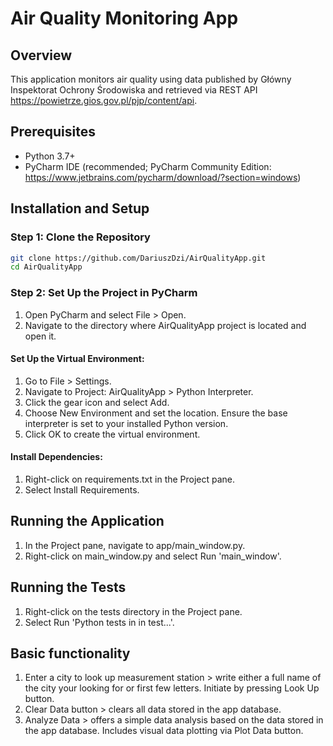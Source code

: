 # Air Quality Monitoring App

## Overview
This application monitors air quality using data published by Główny Inspektorat Ochrony Środowiska and retrieved via REST API https://powietrze.gios.gov.pl/pjp/content/api.
## Prerequisites
- Python 3.7+
- PyCharm IDE (recommended; PyCharm Community Edition: https://www.jetbrains.com/pycharm/download/?section=windows)

## Installation and Setup

### Step 1: Clone the Repository
```bash
git clone https://github.com/DariuszDzi/AirQualityApp.git
cd AirQualityApp
```
### Step 2: Set Up the Project in PyCharm
1. Open PyCharm and select File > Open.
2. Navigate to the directory where AirQualityApp project is located and open it.

#### Set Up the Virtual Environment:
1. Go to File > Settings.
2. Navigate to Project: AirQualityApp > Python Interpreter.
3. Click the gear icon and select Add.
4. Choose New Environment and set the location. Ensure the base interpreter is set to your installed Python version.
5. Click OK to create the virtual environment.

#### Install Dependencies:
1. Right-click on requirements.txt in the Project pane.
2. Select Install Requirements.

## Running the Application
1. In the Project pane, navigate to app/main_window.py.
2. Right-click on main_window.py and select Run 'main_window'.
## Running the Tests
1. Right-click on the tests directory in the Project pane.
2. Select Run 'Python tests in in test...'.

## Basic functionality
1. Enter a city to look up measurement station > write either a full name of the city your looking for or first few letters. Initiate by pressing Look Up button.
2. Clear Data button > clears all data stored in the app database.
3. Analyze Data > offers a simple data analysis based on the data stored in the app database. Includes visual data plotting via Plot Data button.
